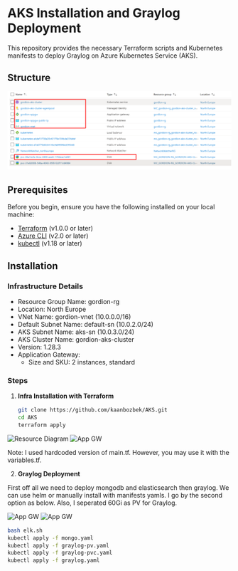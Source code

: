 # AKS Installation and Graylog Deployment

This repository provides the necessary Terraform scripts and Kubernetes manifests to deploy Graylog on Azure Kubernetes Service (AKS). 

## Structure

![Resource Diagram](https://github.com/kaanbozbek/AKS/blob/main/images/all.png)

## Prerequisites

Before you begin, ensure you have the following installed on your local machine:

- [Terraform](https://www.terraform.io/downloads.html) (v1.0.0 or later)
- [Azure CLI](https://docs.microsoft.com/en-us/cli/azure/install-azure-cli) (v2.0 or later)
- [kubectl](https://kubernetes.io/docs/tasks/tools/install-kubectl/) (v1.18 or later)

## Installation

### Infrastructure Details
- Resource Group Name: gordion-rg
- Location: North Europe
- VNet Name: gordion-vnet (10.0.0.0/16)
- Default Subnet Name: default-sn (10.0.2.0/24)
- AKS Subnet Name: aks-sn (10.0.3.0/24)
- AKS Cluster Name: gordion-aks-cluster
- Version: 1.28.3
- Application Gateway:
  - Size and SKU: 2 instances, standard

### Steps

1. **Infra Installation with Terraform**

   ```sh
   git clone https://github.com/kaanbozbek/AKS.git
   cd AKS
   terraform apply
![Resource Diagram](https://github.com/kaanbozbek/AKS/blob/main/images/resources.png)
![App GW](https://github.com/kaanbozbek/AKS/blob/main/images/appgw.png)

Note: I used hardcoded version of main.tf. However, you may use it with the variables.tf.

2. **Graylog Deployment**
   
First off all we need to deploy mongodb and elasticsearch then graylog. We can use helm or manually install with manifests yamls. I go by the second option as below. Also, I seperated 60Gi as PV for Graylog.

![App GW](https://github.com/kaanbozbek/AKS/blob/main/images/Pods2.png)
![App GW](https://github.com/kaanbozbek/AKS/blob/main/images/Pods.png)

```sh
bash elk.sh
kubectl apply -f mongo.yaml
kubectl apply -f graylog-pv.yaml
kubectl apply -f graylog-pvc.yaml
kubectl apply -f graylog.yaml 




